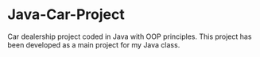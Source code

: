 # Java-Car-Project
Car dealership project coded in Java with OOP principles.
This project has been developed as a main project for my Java class. 
